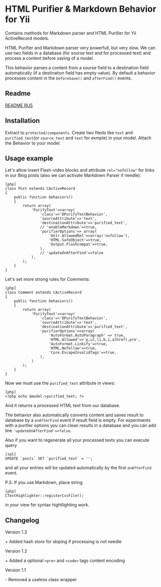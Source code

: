 HTML Purifier & Markdown Behavior for Yii
===
Contains methods for Markdown parser and HTML Purifier for Yii ActiveRecord models.

HTML Purifier and Markdown parser very powerfull, but very slow. We can use two fields in a database (for sourse text and for processed text) and process a content before saving of a model.

This behavior parses a content from a sourse field to a destination field automatically (if a destination field has empty value). By default a behavior processes content in the `beforeSave()` and `afterFind()` events. 

Readme
---

[README RUS](http://www.elisdn.ru/blog/12/dpurifytextbehavior-ispolzuem-html-purifier-dlia-filtracii-dannih-v-yii)

Installation
------------

Extract to `protected/components`. Create two fileds like `text` and `purified_text`(or `source_text` and `text` for exmple) in your model. Attach the Behavior to your model.

Usage example
-------------
 
Let's allow insert Flash-video blocks and attribute `rel="nofollow"` for links in our Blog posts (also we can activate Markdown Parser if needle):

~~~
[php]
class Post extends CActiveRecord
{
    public function behaviors()
    {
        return array(
            'PurifyText'=>array(
                'class'=>'DPurifyTextBehavior',
                'sourceAttribute'=>'text',
                'destinationAttribute'=>'purified_text',
                // 'enableMarkdown'=>true,
                'purifierOptions'=> array(
                    'Attr.AllowedRel'=>array('nofollow'),
                    'HTML.SafeObject'=>true,
                    'Output.FlashCompat'=>true,
                ),
                // 'updateOnAfterFind'=>false  
            ),
        );
    }
}
~~~

Let's set more strong rules for Comments:

~~~
[php]
class Comment extends CActiveRecord
{
    public function behaviors()
    {
        return array(
            'PurifyText'=>array(
                'class'=>'DPurifyTextBehavior',
                'sourceAttribute'=>'text',
                'destinationAttribute'=>'purified_text',
                'purifierOptions'=>array(
                    'AutoFormat.AutoParagraph' => true,
                    'HTML.Allowed'=>'p,ul,li,b,i,a[href],pre',
                    'AutoFormat.Linkify'=>true,
                    'HTML.Nofollow'=>true,
                    'Core.EscapeInvalidTags'=>true,
                ),              
            )
        );
    }
}
~~~

Now we must use the `purified_text` attribute in views:

~~~
[php]
<?php echo $model->purified_text; ?>
~~~

And it returns a processed HTML text from our database.

The behavior also automatically converts content and saves result to database by a `onAfterFind` event if result field is empty. For experiments with a purifier options you can clean results in a database and you can add line `'updateOnAfterFind'=>false`. 

Also if you want to regenerate all your processed texts you can execute query

~~~
[sql]
UPDATE `posts` SET `purified_text` = '';
~~~

and all your entries will be updated automatically by the first `onAfterFind` event. 

P.S. If you use Markdown, place string

~~~
[php]
CTextHighlighter::registerCssFile();
~~~

in your view for syntax hightlighting work.

Changelog
---------

Version 1.3

\+ Added hash store for skiping if processing is not needle

Version 1.2

\+ Added a optional `<pre>` and `<code>` tags content encoding

Version 1.1

\- Removed a useless class wrapper